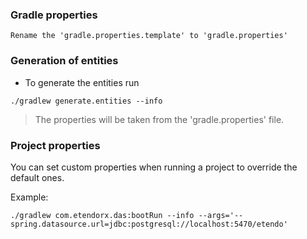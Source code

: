 ### Gradle properties
    Rename the 'gradle.properties.template' to 'gradle.properties'

### Generation of entities

- To generate the entities run

```./gradlew generate.entities --info```

> The properties will be taken from the 'gradle.properties' file.


### Project properties

You can set custom properties when running a project to override the default ones.

Example:
```
./gradlew com.etendorx.das:bootRun --info --args='--spring.datasource.url=jdbc:postgresql://localhost:5470/etendo'
```
